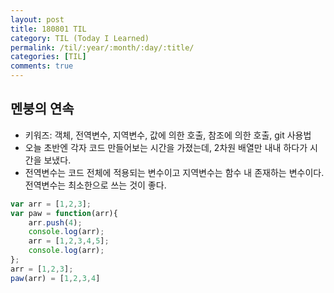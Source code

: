```yaml
---
layout: post
title: 180801 TIL
category: TIL (Today I Learned)
permalink: /til/:year/:month/:day/:title/
categories: [TIL]
comments: true
---
```


## 멘붕의 연속

- 키워즈: 객체, 전역변수, 지역변수, 값에 의한 호출, 참조에 의한 호출, git 사용법
- 오늘 초반엔 각자 코드 만들어보는 시간을 가졌는데, 2차원 배열만 내내 하다가 시간을 보냈다. 
- 전역변수는 코드 전체에 적용되는 변수이고 지역변수는 함수 내 존재하는 변수이다. 전역변수는 최소한으로 쓰는 것이 좋다.
```javascript
var arr = [1,2,3];
var paw = function(arr){
    arr.push(4);
    console.log(arr);
    arr = [1,2,3,4,5];
    console.log(arr);
};
arr = [1,2,3];
paw(arr) = [1,2,3,4]
```






